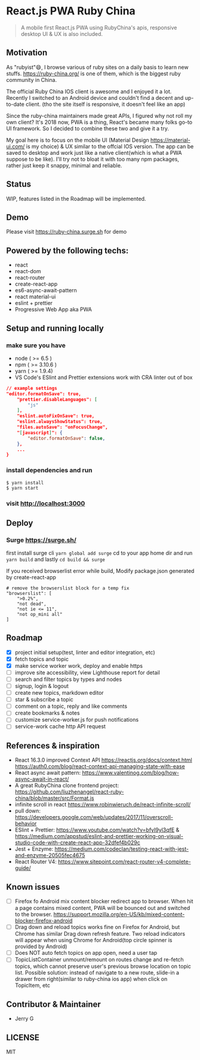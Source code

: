 # React.js PWA Ruby China

> A mobile first React.js PWA using RubyChina's apis, responsive desktop UI & UX is also included.

## Motivation

As "rubyist"😄, I browse various of ruby sites on a daily basis to learn new stuffs. <https://ruby-china.org/> is one of them, which is the biggest ruby community in China.

The official Ruby China IOS client is awesome and I enjoyed it a lot. Recently I switched to an Android device and couldn't find a decent and up-to-date client. (tho the site itself is responsive, it doesn't feel like an app)

Since the ruby-china maintainers made great APIs, I figured why not roll my own client? It's 2018 now, PWA is a thing, React's became many folks go-to UI framework. So I decided to combine these two and give it a try.

My goal here is to focus on the mobile UI (Material Design <https://material-ui.com/> is my choice) & UX similar to the offcial IOS version. The app can be saved to desktop and work just like a native client(which is what a PWA suppose to be like). I'll try not to bloat it with too many npm packages, rather just keep it snappy, minimal and reliable.

## Status

WIP, features listed in the Roadmap will be implemented.

## Demo

Please visit <https://ruby-china.surge.sh> for demo

## Powered by the following techs:

- react
- react-dom
- react-router
- create-react-app
- es6-async-await-pattern
- react material-ui
- eslint + prettier
- Progressive Web App aka PWA

## Setup and running locally

### make sure you have

- node ( >= 6.5 )
- npm ( >= 3.10.6 )
- yarn ( >= 1.9.4)
- VS Code's ESlint and Prettier extensions work with CRA linter out of box

```json
// example settings
"editor.formatOnSave": true,
    "prettier.disableLanguages": [
        "js"
    ],
    "eslint.autoFixOnSave": true,
    "eslint.alwaysShowStatus": true,
    "files.autoSave": "onFocusChange",
    "[javascript]": {
        "editor.formatOnSave": false,
    },
    ...
}
```

### install dependencies and run

```bash
$ yarn install
$ yarn start
```

### visit <http://localhost:3000>

## Deploy

### Surge <https://surge.sh/>

first install surge cli `yarn global add surge` cd to your app home dir and run `yarn build` and lastly `cd build && surge`

If you received browserlist error while build, Modify package.json generated by create-react-app

```
# remove the browserslist block for a temp fix
"browserslist": [
    ">0.2%",
    "not dead",
    "not ie <= 11",
    "not op_mini all"
]
```

## Roadmap

- [x] project initial setup(test, linter and editor integration, etc)
- [x] fetch topics and topic
- [x] make service worker work, deploy and enable https
- [ ] improve site accessibility, view Lighthouse report for detail
- [ ] search and filter topics by types and nodes
- [ ] signup, login & logout
- [ ] create new topics, markdown editor
- [ ] star & subscribe a topic
- [ ] comment on a topic, reply and like comments
- [ ] create bookmarks & notes
- [ ] customize service-worker.js for push notifications
- [ ] service-work cache http API request

## References & inspiration

- React 16.3.0 improved Context API <https://reactjs.org/docs/context.html> <https://auth0.com/blog/react-context-api-managing-state-with-ease>
- React async await pattern: <https://www.valentinog.com/blog/how-async-await-in-react/>
- A great RubyChina clone frontend project: <https://github.com/liuzhenangel/react-ruby-china/blob/master/src/Format.js>
- infinite scroll in react <https://www.robinwieruch.de/react-infinite-scroll/>
- pull down: <https://developers.google.com/web/updates/2017/11/overscroll-behavior>
- ESlint + Prettier: <https://www.youtube.com/watch?v=bfyI9yl3qfE> & <https://medium.com/appstud/eslint-and-prettier-working-on-visual-studio-code-with-create-react-app-32dfef4b029c>
- Jest + Enzyme: <https://medium.com/codeclan/testing-react-with-jest-and-enzyme-20505fec4675>
- React Router V4: <https://www.sitepoint.com/react-router-v4-complete-guide/>

## Known issues

- [ ] Firefox fo Android mix content blocker redirect app to browser. When hit a page contains mixed content, PWA will be bounced out and switched to the browser. <https://support.mozilla.org/en-US/kb/mixed-content-blocker-firefox-android>
- [ ] Drag down and reload topics works fine on Firefox for Android, but Chrome has similar Drag down refresh feature. Two reload indicators will appear when using Chrome for Android(top circle spinner is provided by Android)
- [ ] Does NOT auto fetch topics on app open, need a user tap
- [ ] TopicListContainer unmount/remount on routes change and re-fetch topics, which cannot preserve user's previous browse location on topic list. Possible solution: instead of navigate to a new route, slide-in a drawer from right(similar to ruby-china ios app) when click on TopicItem, etc

## Contributor & Maintainer

- Jerry G

## LICENSE

MIT
